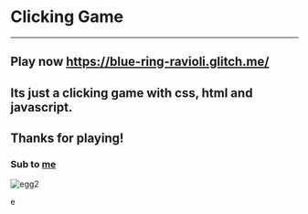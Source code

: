 # Clicking Game
-----------------------------------------
Play now https://blue-ring-ravioli.glitch.me/
---------------------------------------------------
Its just a clicking game with css, html and javascript.
------------------------------------------------------
Thanks for playing!
--------------------------------------------------------------
### Sub to [me](https://www.youtube.com/channel/UC96sIrmIrJDEkBD8KHw9mmQ)

















































![egg2](https://user-images.githubusercontent.com/98622321/156939323-d21d3396-3bf7-4aeb-a073-86263c732f25.png)






e
